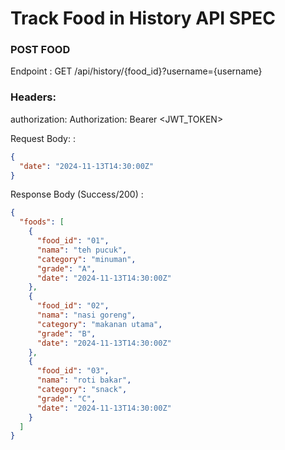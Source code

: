# Track Food in History API SPEC

### POST FOOD

Endpoint : GET /api/history/{food_id}?username={username}

### Headers:

authorization: Authorization: Bearer <JWT_TOKEN>

Request Body: :

```json
{
  "date": "2024-11-13T14:30:00Z"
}
```
Response Body (Success/200) :

```json
{
  "foods": [
    {
      "food_id": "01",
      "nama": "teh pucuk",
      "category": "minuman",
      "grade": "A",
      "date": "2024-11-13T14:30:00Z"
    },
    {
      "food_id": "02",
      "nama": "nasi goreng",
      "category": "makanan utama",
      "grade": "B",
      "date": "2024-11-13T14:30:00Z"
    },
    {
      "food_id": "03",
      "nama": "roti bakar",
      "category": "snack",
      "grade": "C",
      "date": "2024-11-13T14:30:00Z"
    }
  ]
}

```
